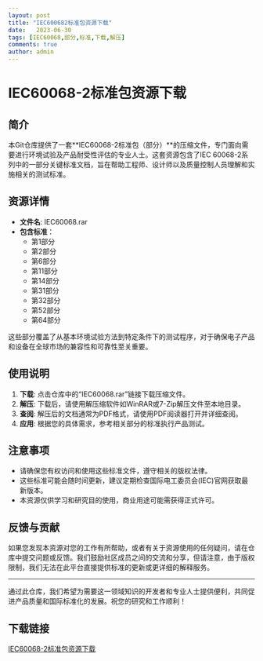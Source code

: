 ```yaml
---
layout: post
title: "IEC600682标准包资源下载"
date:   2023-06-30
tags: [IEC60068,部分,标准,下载,解压]
comments: true
author: admin
---
```

# IEC60068-2标准包资源下载

## 简介
本Git仓库提供了一套**IEC60068-2标准包（部分）**的压缩文件，专门面向需要进行环境试验及产品耐受性评估的专业人士。这套资源包含了IEC 60068-2系列中的一部分关键标准文档，旨在帮助工程师、设计师以及质量控制人员理解和实施相关的测试标准。

## 资源详情
- **文件名**: IEC60068.rar
- **包含标准**：
  - 第1部分
  - 第2部分
  - 第6部分
  - 第11部分
  - 第14部分
  - 第31部分
  - 第32部分
  - 第52部分
  - 第64部分
  
这些部分覆盖了从基本环境试验方法到特定条件下的测试程序，对于确保电子产品和设备在全球市场的兼容性和可靠性至关重要。

## 使用说明
1. **下载**: 点击仓库中的“IEC60068.rar”链接下载压缩文件。
2. **解压**: 下载后，请使用解压缩软件如WinRAR或7-Zip解压文件至本地目录。
3. **查阅**: 解压后的文档通常为PDF格式，请使用PDF阅读器打开并详细查阅。
4. **应用**: 根据您的具体需求，参考相关部分的标准执行产品测试。

## 注意事项
- 请确保您有权访问和使用这些标准文件，遵守相关的版权法律。
- 这些标准可能会随时间更新，建议定期检查国际电工委员会(IEC)官网获取最新版本。
- 本资源仅供学习和研究目的使用，商业用途可能需获得正式许可。

## 反馈与贡献
如果您发现本资源对您的工作有所帮助，或者有关于资源使用的任何疑问，请在仓库中提交问题或反馈。我们鼓励社区成员之间的交流和分享，但请注意，由于版权限制，我们无法在此平台直接提供标准的更新或更详细的解释服务。

---

通过此仓库，我们希望为需要这一领域知识的开发者和专业人士提供便利，共同促进产品质量和国际标准化的发展。祝您的研究和工作顺利！

## 下载链接

[IEC60068-2标准包资源下载](https://pan.quark.cn/s/706e2a8cefc7)